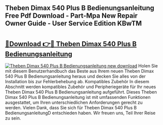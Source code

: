## Theben Dimax 540 Plus B Bedienungsanleitung Free Pdf Download - Part-Mpa New Repair Owner Guide - User Service Edition KBwTM

# <h2><a href="http://df3ax1u.blite.top/?on=Theben+Dimax+540+Plus+B+Bedienungsanleitung">🔗Download 👉🔴 Theben Dimax 540 Plus B Bedienungsanleitung</a></h2>

[![Theben Dimax 540 Plus B Bedienungsanleitung new download](https://i.imgur.com/lujVjoI.png)](http://df3ax1u.blite.top/?on=Theben+Dimax+540+Plus+B+Bedienungsanleitung)
Holen Sie mit diesem Benutzerhandbuch das Beste aus Ihrem neuen Theben Dimax 540 Plus B Bedienungsanleitung heraus und decken Sie alles von der Installation bis zur Fehlerbehebung ab. Kompatibles Zubehör In diesem Abschnitt werden kompatibles Zubehör und Peripheriegeräte für Ihr neues Theben Dimax 540 Plus B Bedienungsanleitung aufgeführt. Dieses Theben Dimax 540 Plus B Bedienungsanleitung ist mit umfassenden Funktionen ausgestattet, um Ihren unterschiedlichen Anforderungen gerecht zu werden. Vielen Dank, dass Sie sich für Theben Dimax 540 Plus B BedienungsanleitungD entschieden haben. Wir freuen uns, Teil Ihrer Reise zu sein.
